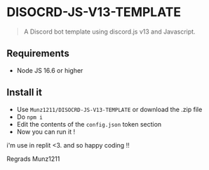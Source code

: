 # DISOCRD-JS-V13-TEMPLATE

> A Discord bot template using discord.js v13 and Javascript.

## Requirements

- Node JS 16.6 or higher

## Install it

- Use `Munz1211/DISOCRD-JS-V13-TEMPLATE` or download the .zip file
- Do `npm i`
- Edit the contents of the `config.json` token section
- Now you can run it !

i'm use in replit <3. and so happy coding !!

Regrads Munz1211
